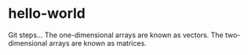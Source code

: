 # hello-world
Git steps...
The one-dimensional arrays are known as vectors. 
The two-dimensional arrays are known as matrices.
